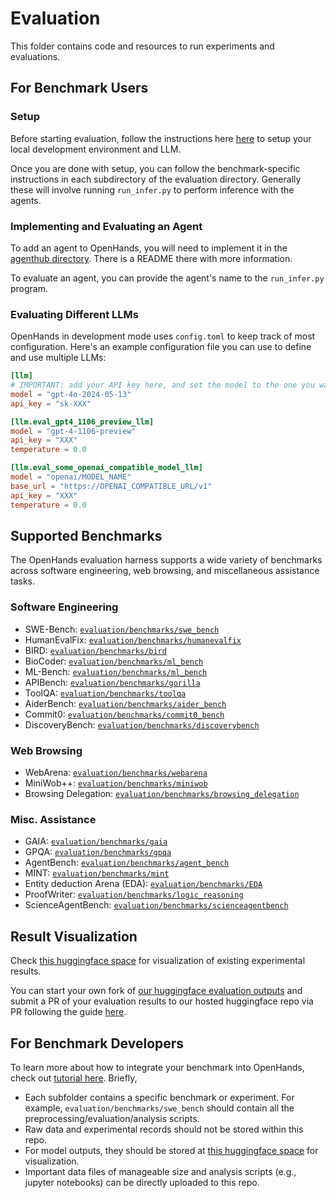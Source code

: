 # Evaluation

This folder contains code and resources to run experiments and evaluations.

## For Benchmark Users

### Setup

Before starting evaluation, follow the instructions here [here](https://github.com/All-Hands-AI/OpenHands/blob/main/Development.md) to setup your local development environment and LLM.

Once you are done with setup, you can follow the benchmark-specific instructions in each subdirectory of the evaluation directory.
Generally these will involve running `run_infer.py` to perform inference with the agents.

### Implementing and Evaluating an Agent

To add an agent to OpenHands, you will need to implement it in the [agenthub directory](https://github.com/All-Hands-AI/OpenHands/tree/main/openhands/agenthub). There is a README there with more information.

To evaluate an agent, you can provide the agent's name to the `run_infer.py` program.

### Evaluating Different LLMs

OpenHands in development mode uses `config.toml` to keep track of most configuration.
Here's an example configuration file you can use to define and use multiple LLMs:

```toml
[llm]
# IMPORTANT: add your API key here, and set the model to the one you want to evaluate
model = "gpt-4o-2024-05-13"
api_key = "sk-XXX"

[llm.eval_gpt4_1106_preview_llm]
model = "gpt-4-1106-preview"
api_key = "XXX"
temperature = 0.0

[llm.eval_some_openai_compatible_model_llm]
model = "openai/MODEL_NAME"
base_url = "https://OPENAI_COMPATIBLE_URL/v1"
api_key = "XXX"
temperature = 0.0
```

## Supported Benchmarks

The OpenHands evaluation harness supports a wide variety of benchmarks across software engineering, web browsing, and miscellaneous assistance tasks.

### Software Engineering

- SWE-Bench: [`evaluation/benchmarks/swe_bench`](./benchmarks/swe_bench)
- HumanEvalFix: [`evaluation/benchmarks/humanevalfix`](./benchmarks/humanevalfix)
- BIRD: [`evaluation/benchmarks/bird`](./benchmarks/bird)
- BioCoder: [`evaluation/benchmarks/ml_bench`](./benchmarks/ml_bench)
- ML-Bench: [`evaluation/benchmarks/ml_bench`](./benchmarks/ml_bench)
- APIBench: [`evaluation/benchmarks/gorilla`](./benchmarks/gorilla/)
- ToolQA: [`evaluation/benchmarks/toolqa`](./benchmarks/toolqa/)
- AiderBench: [`evaluation/benchmarks/aider_bench`](./benchmarks/aider_bench/)
- Commit0: [`evaluation/benchmarks/commit0_bench`](./benchmarks/commit0_bench/)
- DiscoveryBench: [`evaluation/benchmarks/discoverybench`](./benchmarks/discoverybench/)

### Web Browsing

- WebArena: [`evaluation/benchmarks/webarena`](./benchmarks/webarena/)
- MiniWob++: [`evaluation/benchmarks/miniwob`](./benchmarks/miniwob/)
- Browsing Delegation: [`evaluation/benchmarks/browsing_delegation`](./benchmarks/browsing_delegation/)

### Misc. Assistance

- GAIA: [`evaluation/benchmarks/gaia`](./benchmarks/gaia)
- GPQA: [`evaluation/benchmarks/gpqa`](./benchmarks/gpqa)
- AgentBench: [`evaluation/benchmarks/agent_bench`](./benchmarks/agent_bench)
- MINT: [`evaluation/benchmarks/mint`](./benchmarks/mint)
- Entity deduction Arena (EDA): [`evaluation/benchmarks/EDA`](./benchmarks/EDA)
- ProofWriter: [`evaluation/benchmarks/logic_reasoning`](./benchmarks/logic_reasoning)
- ScienceAgentBench: [`evaluation/benchmarks/scienceagentbench`](./benchmarks/scienceagentbench)

## Result Visualization

Check [this huggingface space](https://huggingface.co/spaces/OpenHands/evaluation) for visualization of existing experimental results.

You can start your own fork of [our huggingface evaluation outputs](https://huggingface.co/spaces/OpenHands/evaluation) and submit a PR of your evaluation results to our hosted huggingface repo via PR following the guide [here](https://huggingface.co/docs/hub/en/repositories-pull-requests-discussions#pull-requests-and-discussions).

## For Benchmark Developers

To learn more about how to integrate your benchmark into OpenHands, check out [tutorial here](https://docs.all-hands.dev/modules/usage/how-to/evaluation-harness). Briefly,

- Each subfolder contains a specific benchmark or experiment. For example, `evaluation/benchmarks/swe_bench` should contain
all the preprocessing/evaluation/analysis scripts.
- Raw data and experimental records should not be stored within this repo.
- For model outputs, they should be stored at [this huggingface space](https://huggingface.co/spaces/OpenHands/evaluation) for visualization.
- Important data files of manageable size and analysis scripts (e.g., jupyter notebooks) can be directly uploaded to this repo.
